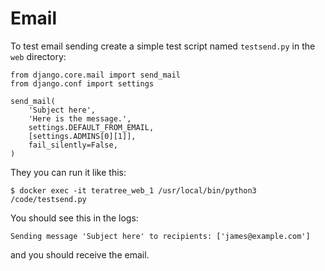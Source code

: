 # Email


To test email sending create a simple test script named `testsend.py` in the `web` directory:

```
from django.core.mail import send_mail
from django.conf import settings

send_mail(
    'Subject here',
    'Here is the message.',
    settings.DEFAULT_FROM_EMAIL,
    [settings.ADMINS[0][1]],
    fail_silently=False,
)
```

They you can run it like this:

```
$ docker exec -it teratree_web_1 /usr/local/bin/python3 /code/testsend.py
```

You should see this in the logs:

```
Sending message 'Subject here' to recipients: ['james@example.com']
```

and you should receive the email.
